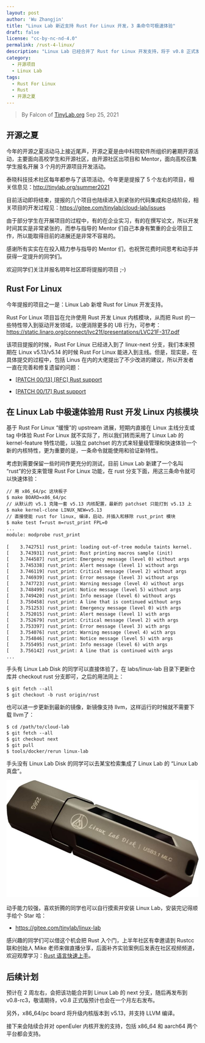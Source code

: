 ```yaml
---
layout: post
author: 'Wu Zhangjin'
title: "Linux Lab 新近支持 Rust For Linux 开发，3 条命令可极速体验"
draft: false
license: "cc-by-nc-nd-4.0"
permalink: /rust-4-linux/
description: "Linux Lab 已经合并了 Rust for Linux 开发支持，将于 v0.8 正式发布"
category:
  - 开源项目
  - Linux Lab
tags:
  - Rust For Linux
  - Rust
  - 开源之夏
---
```


> By Falcon of [TinyLab.org][1]
> Sep 25, 2021

## 开源之夏

今年的开源之夏活动马上接近尾声，开源之夏是由中科院软件所组织的暑期开源活动，主要面向高校学生和开源社区，由开源社区出项目和 Mentor，面向高校召集学生报名开展 3 个月的开源项目开发活动。

泰晓科技技术社区每年都参与了该项活动，今年更是提报了 5 个左右的项目，相关信息见：<http://tinylab.org/summer2021>

目前活动即将结束，提报的几个项目也陆续进入到紧张的代码集成和总结阶段，相关项目的开发过程见：<https://gitee.com/tinylab/cloud-lab/issues>

由于部分学生在开展项目的过程中，有的在企业实习，有的在撰写论文，所以开发时间其实是非常紧张的，而参与指导的 Mentor 们自己本身有繁重的企业项目工作，所以能取得目前的进展还是非常不容易的。

感谢所有实实在在投入精力参与指导的 Mentor 们，也祝贺花费时间思考和动手并获得一定提升的同学们。

欢迎同学们关注并报名明年社区即将提报的项目 ;-)

## Rust For Linux

今年提报的项目之一是：Linux Lab 新增 Rust for Linux 开发支持。

Rust For Linux 项目旨在允许使用 Rust 开发 Linux 内核模块，从而把 Rust 的一些特性带入到驱动开发领域，以便消除更多的 UB 行为，可参考：<https://static.linaro.org/connect/lvc21f/presentations/LVC21F-317.pdf>

该项目提报的时候，Rust For Linux 已经进入到了 linux-next 分支，我们本来预期在 Linux v5.13/v5.14 的时候 Rust For Linux 能进入到主线。但是，现实是，在具体提交的过程中，包括 Linus 在内的大佬提出了不少改进的建议，所以开发者一直在完善和修复遗留的问题：

* [[PATCH 00/13] [RFC] Rust support](https://lkml.org/lkml/2021/4/14/1099)

* [[PATCH 00/17] Rust support](https://lkml.org/lkml/2021/7/4/171)

## 在 Linux Lab 中极速体验用 Rust 开发 Linux 内核模块

基于 Rust For Linux “缓慢”的 upstream 进展，短期内直接在 Linux 主线分支或 tag 中体验 Rust For Linux 就不实际了，所以我们转而采用了 Linux Lab 的 kernel-feature 特性功能，以独立 patchset 的方式来轻量级管理和快速体验一个新的内核特性，更为重要的是，一条命令就能使用和验证新特性。

考虑到需要保留一些时间作更充分的测试，目前 Linux Lab 新建了一个名叫 “rust”的分支来管理 Rust For Linux 功能，在 rust 分支下面，用这三条命令就可以快速体验：

```
// 用 x86_64/pc 这块板子
$ make BOARD=x86_64/pc
// 从默认的 v5.1 克隆一套 v5.13 内核配置，最新的 patchset 只能打到 v5.13 上
$ make kernel-clone LINUX_NEW=v5.13
// 直接使能 rust for linux, 编译，启动，并插入和移除 rust_print 模块
$ make test f=rust m=rust_print FPL=0
...
module: modprobe rust_print 

[    3.742751] rust_print: loading out-of-tree module taints kernel.
[    3.743931] rust_print: Rust printing macros sample (init)
[    3.744587] rust_print: Emergency message (level 0) without args
[    3.745338] rust_print: Alert message (level 1) without args
[    3.746119] rust_print: Critical message (level 2) without args
[    3.746939] rust_print: Error message (level 3) without args
[    3.747723] rust_print: Warning message (level 4) without args
[    3.748499] rust_print: Notice message (level 5) without args
[    3.749420] rust_print: Info message (level 6) without args
[    3.750458] rust_print: A line that is continued without args
[    3.751253] rust_print: Emergency message (level 0) with args
[    3.752015] rust_print: Alert message (level 1) with args
[    3.752679] rust_print: Critical message (level 2) with args
[    3.753397] rust_print: Error message (level 3) with args
[    3.754076] rust_print: Warning message (level 4) with args
[    3.754846] rust_print: Notice message (level 5) with args
[    3.755495] rust_print: Info message (level 6) with args
[    3.756142] rust_print: A line that is continued with args
...
```

手头有 Linux Lab Disk 的同学可以直接体验了，在 labs/linux-lab 目录下更新仓库并 checkout rust 分支即可，之后的用法同上：

```
$ git fetch --all
$ git checkout -b rust origin/rust
```

也可以进一步更新到最新的镜像，新镜像支持 llvm，这样运行的时候就不需要下载 llvm了：

```
$ cd /path/to/cloud-lab
$ git fetch --all
$ git checkout next
$ git pull
$ tools/docker/rerun linux-lab
```

手头没有 Linux Lab Disk 的同学可以去某宝检索集成了 Linux Lab 的 “Linux Lab真盘”。

![image](/wp-content/uploads/2021/08/deepin-support/linux-lab-disk-256.jpg)

动手能力较强，喜欢折腾的同学也可以自行摸索并安装 Linux Lab，安装完记得顺手给个 Star 哈：

* <https://gitee.com/tinylab/linux-lab>

感兴趣的同学们可以借这个机会把 Rust 入个门，上半年社区有幸邀请到 Rustcc 联和创始人 Mike 老师来做直播分享，后面补齐实验案例后发表在社区视频频道，欢迎观摩学习：[Rust 语言快速上手](https://www.cctalk.com/m/group/89507527)。

## 后续计划

预计在 2 周左右，会把该功能合并到 Linux Lab 的 next 分支，随后再发布到 v0.8-rc3，敬请期待，v0.8 正式版预计也会在一个月左右发布。

另外，x86_64/pc board 将升级内核版本到 v5.13，并支持 LLVM 编译。

接下来会陆续合并对 openEuler 内核开发的支持，包括 x86_64 和 aarch64 两个平台都会支持。

[1]: http://tinylab.org
